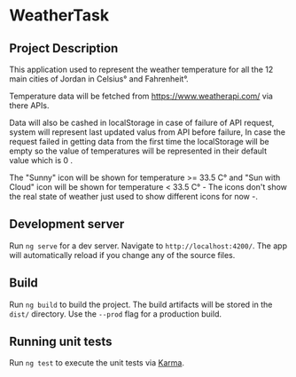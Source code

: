 # WeatherTask

## Project Description

This application used to represent the weather temperature for all the 12 main cities of Jordan in Celsius° and Fahrenheit°.

Temperature data will be fetched from https://www.weatherapi.com/ via there APIs.

Data will also be cashed in localStorage in case of failure of API request, system will represent last updated valus from API before failure, In case the request failed in getting data from the first time the localStorage will be empty so the value of temperatures will be represented in their default value which is 0 .

The "Sunny" icon will be shown for temperature >= 33.5 C° and "Sun with Cloud" icon will be shown for temperature < 33.5 C° - The icons don't show the real state of weather just used to show different icons for now -.

## Development server

Run `ng serve` for a dev server. Navigate to `http://localhost:4200/`. The app will automatically reload if you change any of the source files.

## Build

Run `ng build` to build the project. The build artifacts will be stored in the `dist/` directory. Use the `--prod` flag for a production build.

## Running unit tests

Run `ng test` to execute the unit tests via [Karma](https://karma-runner.github.io).
